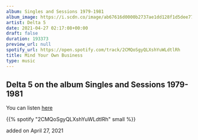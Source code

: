 ```yaml
---
album: Singles and Sessions 1979-1981
album_image: https://i.scdn.co/image/ab67616d0000b2737ae1dd128f1d5dee771e40dc
artist: Delta 5
date: 2021-04-27 02:17:08+00:00
draft: false
duration: 193373
preview_url: null
spotify_url: https://open.spotify.com/track/2CMQoSgyQLXshYuWLdtlRh
title: Mind Your Own Business
type: music
---
```



## Delta 5 on the album Singles and Sessions 1979-1981

You can listen [here](https://open.spotify.com/track/2CMQoSgyQLXshYuWLdtlRh)

{{% spotify "2CMQoSgyQLXshYuWLdtlRh" small %}}

added on April 27, 2021